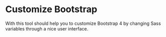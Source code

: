 # Customize Bootstrap

With this tool should help you to customize Bootstrap 4 by changing Sass variables through a nice user interface.